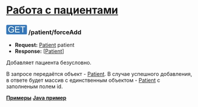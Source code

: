 [Работа с пациентами](../index.md)
==================================

### ![GET](../../../img/get.png) /patient/forceAdd
* **Request:** [Patient](../../../types/types.md#Patient) patient
* **Response:** [[Patient](../../../types/types.md#Patient)]

Добавляет пациента безусловно.

В запросе передаётся объект - [Patient](../../../types/types.md#Patient). 
В случае успешного добавления, в ответе будет массив с единственным объектом - [Patient](../../../types/types.md#Patient) 
с заполненым полем id.

**[Примеры](examples/forceAdd.md)**
**[Java пример](examples/forceAddJava.md)**